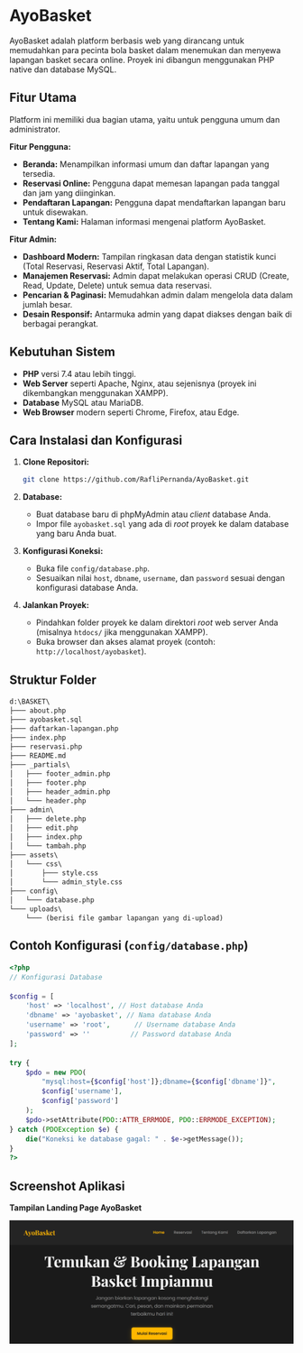 # AyoBasket

AyoBasket adalah platform berbasis web yang dirancang untuk memudahkan para pecinta bola basket dalam menemukan dan menyewa lapangan basket secara online. Proyek ini dibangun menggunakan PHP native dan database MySQL.

## Fitur Utama

Platform ini memiliki dua bagian utama, yaitu untuk pengguna umum dan administrator.

**Fitur Pengguna:**
- **Beranda:** Menampilkan informasi umum dan daftar lapangan yang tersedia.
- **Reservasi Online:** Pengguna dapat memesan lapangan pada tanggal dan jam yang diinginkan.
- **Pendaftaran Lapangan:** Pengguna dapat mendaftarkan lapangan baru untuk disewakan.
- **Tentang Kami:** Halaman informasi mengenai platform AyoBasket.

**Fitur Admin:**
- **Dashboard Modern:** Tampilan ringkasan data dengan statistik kunci (Total Reservasi, Reservasi Aktif, Total Lapangan).
- **Manajemen Reservasi:** Admin dapat melakukan operasi CRUD (Create, Read, Update, Delete) untuk semua data reservasi.
- **Pencarian & Paginasi:** Memudahkan admin dalam mengelola data dalam jumlah besar.
- **Desain Responsif:** Antarmuka admin yang dapat diakses dengan baik di berbagai perangkat.

## Kebutuhan Sistem

- **PHP** versi 7.4 atau lebih tinggi.
- **Web Server** seperti Apache, Nginx, atau sejenisnya (proyek ini dikembangkan menggunakan XAMPP).
- **Database** MySQL atau MariaDB.
- **Web Browser** modern seperti Chrome, Firefox, atau Edge.

## Cara Instalasi dan Konfigurasi

1.  **Clone Repositori:**
    ```bash
    git clone https://github.com/RafliPernanda/AyoBasket.git
    ```
2.  **Database:**
    - Buat database baru di phpMyAdmin atau _client_ database Anda.
    - Impor file `ayobasket.sql` yang ada di _root_ proyek ke dalam database yang baru Anda buat.

3.  **Konfigurasi Koneksi:**
    - Buka file `config/database.php`.
    - Sesuaikan nilai `host`, `dbname`, `username`, dan `password` sesuai dengan konfigurasi database Anda.

4.  **Jalankan Proyek:**
    - Pindahkan folder proyek ke dalam direktori _root_ web server Anda (misalnya `htdocs/` jika menggunakan XAMPP).
    - Buka browser dan akses alamat proyek (contoh: `http://localhost/ayobasket`).

## Struktur Folder

```
d:\BASKET\
├─── about.php
├─── ayobasket.sql
├─── daftarkan-lapangan.php
├─── index.php
├─── reservasi.php
├─── README.md
├─── _partials\
│   ├─── footer_admin.php
│   ├─── footer.php
│   ├─── header_admin.php
│   └─── header.php
├─── admin\
│   ├─── delete.php
│   ├─── edit.php
│   ├─── index.php
│   └─── tambah.php
├─── assets\
│   └─── css\
│       ├─── style.css
│       └─── admin_style.css
├─── config\
│   └─── database.php
└─── uploads\
    └─── (berisi file gambar lapangan yang di-upload)
```

## Contoh Konfigurasi (`config/database.php`)

```php
<?php
// Konfigurasi Database

$config = [
    'host' => 'localhost', // Host database Anda
    'dbname' => 'ayobasket', // Nama database Anda
    'username' => 'root',      // Username database Anda
    'password' => ''          // Password database Anda
];

try {
    $pdo = new PDO(
        "mysql:host={$config['host']};dbname={$config['dbname']}", 
        $config['username'], 
        $config['password']
    );
    $pdo->setAttribute(PDO::ATTR_ERRMODE, PDO::ERRMODE_EXCEPTION);
} catch (PDOException $e) {
    die("Koneksi ke database gagal: " . $e->getMessage());
}
?>
```

## Screenshot Aplikasi

**Tampilan Landing Page AyoBasket**

![Tampilan Landing Page AyoBasket](tampilan%20AyoBasket.png)
